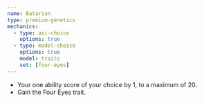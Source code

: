 ```yaml
---
name: Batarian
type: premium-genetics
mechanics:
  - type: asi-choice
    options: true
  - type: model-choice
    options: true
    model: traits
    set: [four-eyes]
---
```

- Your one ability score of your choice by 1, to a maximum of 20.
- Gain the Four Eyes trait.

